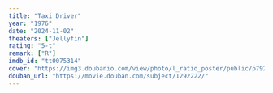 ```yaml
---
title: "Taxi Driver"
year: "1976"
date: "2024-11-02"
theaters: ["Jellyfin"]
rating: "5-t"
remark: ["R"]
imdb_id: "tt0075314"
cover: "https://img3.doubanio.com/view/photo/l_ratio_poster/public/p792510233.jpg"
douban_url: "https://movie.douban.com/subject/1292222/"
---
```

